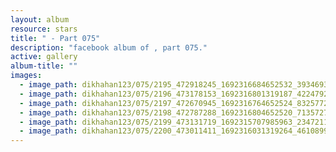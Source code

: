 ```yaml
---
layout: album
resource: stars
title: " - Part 075"
description: "facebook album of , part 075."
active: gallery
album-title: ""
images:
  - image_path: dikhahan123/075/2195_472918245_1692316684652532_39346936071543911_n.jpg
  - image_path: dikhahan123/075/2196_473178153_1692316801319187_4224792994287934944_n.jpg
  - image_path: dikhahan123/075/2197_472670945_1692316764652524_8325772226993981349_n.jpg
  - image_path: dikhahan123/075/2198_472787288_1692316804652520_7135727612336734487_n.jpg
  - image_path: dikhahan123/075/2199_473131719_1692315707985963_2347211616773853042_n.jpg
  - image_path: dikhahan123/075/2200_473011411_1692316031319264_4610899459049710011_n.jpg
---
```

